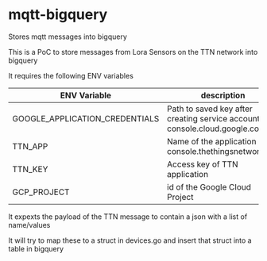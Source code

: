 # mqtt-bigquery
Stores mqtt messages into bigquery

This is a PoC to store messages from Lora Sensors on the TTN network into bigquery

It requires the following ENV variables 

| ENV Variable  | description   |
| ------------- | ------------- |
| GOOGLE_APPLICATION_CREDENTIALS | Path to saved key after creating service account in console.cloud.google.com  |
| TTN_APP | Name of the application in console.thethingsnetwork.org  |
| TTN_KEY | Access key of TTN application |
| GCP_PROJECT | id of the Google Cloud Project |

It expexts the payload of the TTN message to contain a json with a list of name/values

It will try to map these to a struct in devices.go and insert that struct into a table in bigquery

